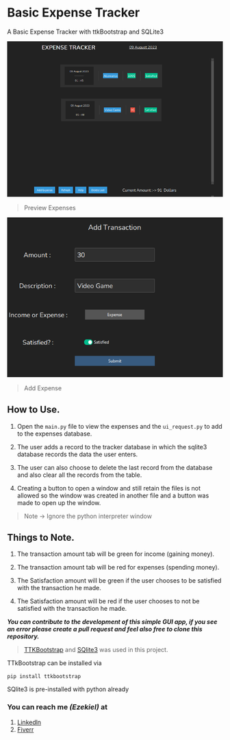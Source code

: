 # Basic Expense Tracker
 A Basic Expense Tracker with ttkBootstrap and SQLite3

![main.py](/img/main.png)
> Preview Expenses

![ui_request.py](/img/add_expense.png)
> Add Expense

## How to Use.
 1. Open the ```main.py``` file to view the expenses and the ```ui_request.py``` to add to the expenses database.

 1. The user adds a record to the tracker database in which the sqlite3 database records the data the user enters.

 1. The user can also choose to delete the last record from the database and also clear all the records from the table.

 1. Creating a button to open a window and still retain the files is not allowed so the window was created  in another file and a button was made to open up the window.

 

> Note -> Ignore the python interpreter window

## Things to Note.
 1. The transaction amount tab will be green for income (gaining money).

 1. The transaction amount tab will be red for expenses (spending money).

 1. The Satisfaction amount will be green if the user chooses to be satisfied with the transaction he made.

 1. The Satisfaction amount will be red if the user chooses to not be satisfied with the transaction he made.


***You can contribute to the development of this simple GUI app, if you see an error please create a pull request and feel also free to clone this repository.***

> [TTKBootstrap](www.ttkbootstrap.com) and [SQlite3](www.sqlite3.com) was used in this project.

TTkBootstrap can be installed via  
``` 
pip install ttkbootstrap
```
SQlite3 is pre-installed with python already

### You can reach me *(Ezekiel)* at
 1. [Linkedln](www.linkedln.com)
 1. [Fiverr](www.fiverr.com)

